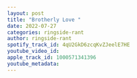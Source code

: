 ```yaml
---
layout: post
title: "Brotherly Love "
date: 2022-07-27
categories: ringside-rant
author: ringside-rant
spotify_track_id: 4qU2GkD6zcqKvZJeelE7HE
youtube_video_id: 
apple_track_id: 1000571341396
youtube_metadata: 
---
```

